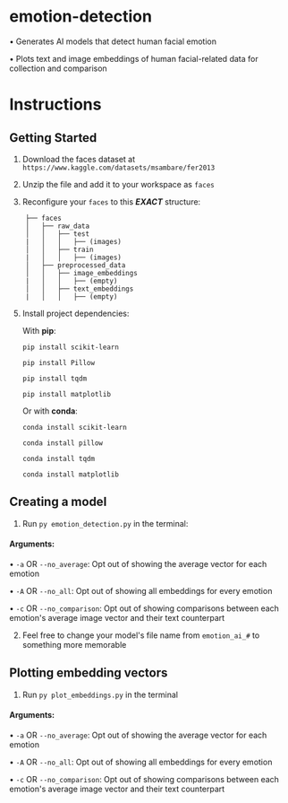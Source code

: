 
# emotion-detection

•	Generates AI models that detect human facial emotion

•	Plots text and image embeddings of human facial-related data for collection and comparison

  

# Instructions
## Getting Started

1. Download the faces dataset at `https://www.kaggle.com/datasets/msambare/fer2013`

  

2. Unzip the file and add it to your workspace as `faces`



3. Reconfigure your `faces` to this ***EXACT*** structure:
   
```
	├── faces
	│   ├── raw_data
	│   │   ├── test
	|   │   │   ├── (images)
	│   │   ├── train
	|   │   │   ├── (images)
	│   ├── preprocessed_data
	│   │   ├── image_embeddings
	|   │   │   ├── (empty)
	│   │   ├── text_embeddings
	|   │   │   ├── (empty)
 ```

5. Install project dependencies:

	With **pip**:
	
	```pip install scikit-learn```
	
	```pip install Pillow```
	
	```pip install tqdm```
	
	```pip install matplotlib```
	
	Or with **conda**:
	
	```conda install scikit-learn```
	
	```conda install pillow```
	
	```conda install tqdm```
	
	```conda install matplotlib```

## Creating a model

1. Run `py emotion_detection.py` in the terminal:

#### Arguments:
•	`-a` OR `--no_average`: Opt out of showing the average vector for each emotion

•	`-A` OR `--no_all`: Opt out of showing all embeddings for every emotion

•	`-c` OR `--no_comparison`: Opt out of showing comparisons between each emotion's average image vector and their text counterpart

2. Feel free to change your model's file name from `emotion_ai_#` to something more memorable

## Plotting embedding vectors

1. Run `py plot_embeddings.py` in the terminal

#### Arguments:
•	`-a` OR `--no_average`: Opt out of showing the average vector for each emotion

•	`-A` OR `--no_all`: Opt out of showing all embeddings for every emotion

•	`-c` OR `--no_comparison`: Opt out of showing comparisons between each emotion's average image vector and their text counterpart
